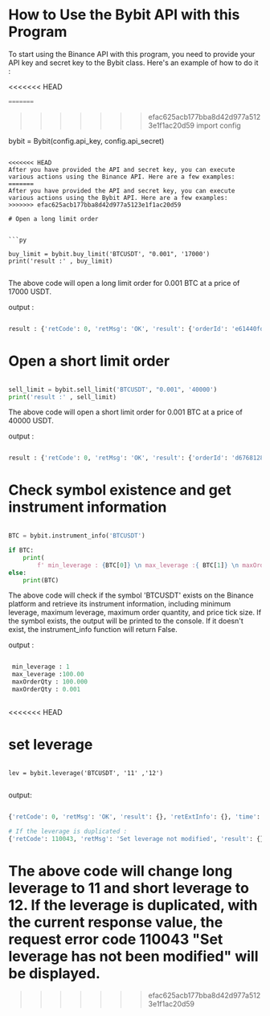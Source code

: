 

# How to Use the Bybit API with this Program

To start using the Binance API with this program, you need to provide your API key and secret key to the Bybit class. Here's an example of how to do it :

<<<<<<< HEAD

```py
=======
```
>>>>>>> efac625acb177bba8d42d977a5123e1f1ac20d59
import config

bybit = Bybit(config.api_key, config.api_secret)

```

<<<<<<< HEAD
After you have provided the API and secret key, you can execute various actions using the Binance API. Here are a few examples:
=======
After you have provided the API and secret key, you can execute various actions using the Bybit API. Here are a few examples:
>>>>>>> efac625acb177bba8d42d977a5123e1f1ac20d59

# Open a long limit order


```py

buy_limit = bybit.buy_limit('BTCUSDT', "0.001", '17000')
print('result :' , buy_limit)


```

The above code will open a long limit order for 0.001 BTC at a price of 17000 USDT.


output :

```py

result : {'retCode': 0, 'retMsg': 'OK', 'result': {'orderId': 'e61440fd-8e01-4aec-8730-1fb2e0b954fc', 'orderLinkId': ''}, 'retExtInfo': {}, 'time': 1679670075978}

```

# Open a short limit order

```py

sell_limit = bybit.sell_limit('BTCUSDT', "0.001", '40000')
print('result :' , sell_limit)

```

The above code will open a short limit order for 0.001 BTC at a price of 40000 USDT.



output :

```py

result : {'retCode': 0, 'retMsg': 'OK', 'result': {'orderId': 'd6768128-4bb7-4b58-902a-8c134df66d96', 'orderLinkId': ''}, 'retExtInfo': {}, 'time': 1679671142553}

```

# Check symbol existence and get instrument information

```py

BTC = bybit.instrument_info('BTCUSDT')

if BTC:
    print(
        f' min_leverage : {BTC[0]} \n max_leverage :{ BTC[1]} \n maxOrderQty : {BTC[2]} \n maxOrderQty : {BTC[3]}')
else:
    print(BTC)

```


The above code will check if the symbol 'BTCUSDT' exists on the Binance platform and retrieve its instrument information, including minimum leverage, maximum leverage, maximum order quantity, and price tick size. If the symbol exists, the output will be printed to the console. If it doesn't exist, the instrument_info function will return False.


output :

```py

 min_leverage : 1
 max_leverage :100.00
 maxOrderQty : 100.000
 maxOrderQty : 0.001
 
```
<<<<<<< HEAD



# set leverage

```

lev = bybit.leverage('BTCUSDT', '11' ,'12')


```

output:

```python

{'retCode': 0, 'retMsg': 'OK', 'result': {}, 'retExtInfo': {}, 'time': 1679755102024}

# If the leverage is duplicated : 
{'retCode': 110043, 'retMsg': 'Set leverage not modified', 'result': {}, 'retExtInfo': {}, 'time': 1679755080837}

```

The above code will change long leverage to 11 and short leverage to 12. If the leverage is duplicated, with the current response value, the request error code 110043 "Set leverage has not been modified" will be displayed.
=======
>>>>>>> efac625acb177bba8d42d977a5123e1f1ac20d59
